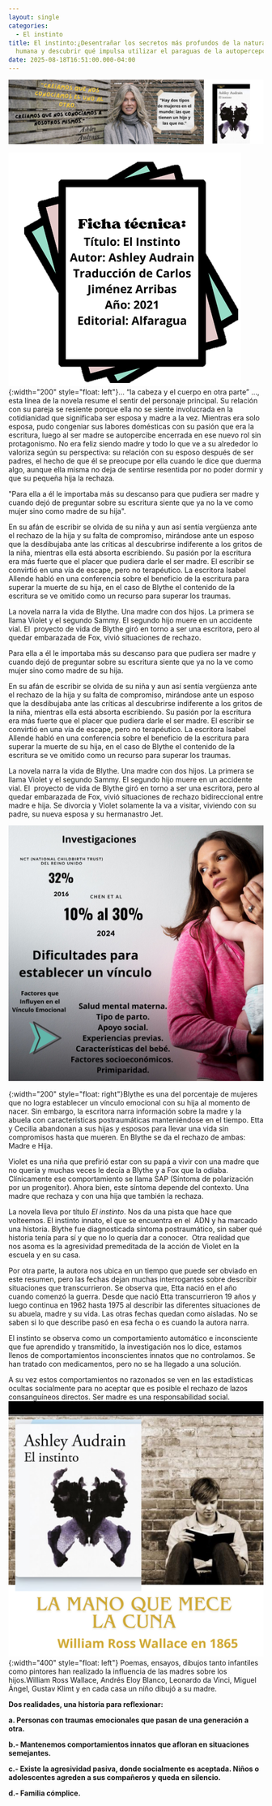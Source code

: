 ```yaml
---
layout: single
categories:
  - El instinto
title: El instinto:¿Desentrañar los secretos más profundos de la naturaleza
  humana y descubrir qué impulsa utilizar el paraguas de la autopercepción?
date: 2025-08-18T16:51:00.000-04:00
---
```

![](/assets/img/banner-el-instinto.png)

![](/assets/img/ficha-sin-fondo.png){:width="200" style="float: left"}… “la cabeza y el cuerpo en otra parte” …, esta línea de la novela resume el sentir del personaje principal. Su relación con su pareja se resiente porque ella no se siente involucrada en la cotidianidad que significaba ser esposa y madre a la vez. Mientras era solo esposa, pudo congeniar sus labores domésticas con su pasión que era la escritura, luego al ser madre se autopercibe encerrada en ese nuevo rol sin protagonismo. No era feliz siendo madre y todo lo que ve a su alrededor lo valoriza según su perspectiva: su relación con su esposo después de ser padres, el hecho de que él se preocupe por ella cuando le dice que duerma algo, aunque ella misma no deja de sentirse resentida por no poder dormir y que su pequeña hija la rechaza.

"Para ella a él le importaba más su descanso para que pudiera ser madre y cuando dejó de preguntar sobre su escritura siente que ya no la ve como mujer sino como madre de su hija". 

En su afán de escribir se olvida de su niña y aun así sentía vergüenza ante el rechazo de la hija y su falta de compromiso, mirándose ante un esposo que la desdibujaba ante las críticas al descubrirse indiferente a los gritos de la niña, mientras ella está absorta escribiendo. Su pasión por la escritura era más fuerte que el placer que pudiera darle el ser madre. El escribir se convirtió en una vía de escape, pero no terapéutico. La escritora Isabel Allende habló en una conferencia sobre el beneficio de la escritura para superar la muerte de su hija, en el caso de Blythe el contenido de la escritura se ve omitido como un recurso para superar los traumas. 

La novela narra la vida de Blythe. Una madre con dos hijos. La primera se llama Violet y el segundo Sammy. El segundo hijo muere en un accidente vial. El  proyecto de vida de Blythe giró en torno a ser una escritora, pero al quedar embarazada de Fox, vivió situaciones de rechazo.

Para ella a él le importaba más su descanso para que pudiera ser madre y cuando dejó de preguntar sobre su escritura siente que ya no la ve como mujer sino como madre de su hija. 

En su afán de escribir se olvida de su niña y aun así sentía vergüenza ante el rechazo de la hija y su falta de compromiso, mirándose ante un esposo que la desdibujaba ante las críticas al descubrirse indiferente a los gritos de la niña, mientras ella está absorta escribiendo. Su pasión por la escritura era más fuerte que el placer que pudiera darle el ser madre. El escribir se convirtió en una vía de escape, pero no terapéutico. La escritora Isabel Allende habló en una conferencia sobre el beneficio de la escritura para superar la muerte de su hija, en el caso de Blythe el contenido de la escritura se ve omitido como un recurso para superar los traumas. 

La novela narra la vida de Blythe. Una madre con dos hijos. La primera se llama Violet y el segundo Sammy. El segundo hijo muere en un accidente vial. El  proyecto de vida de Blythe giró en torno a ser una escritora, pero al quedar embarazada de Fox, vivió situaciones de rechazo bidireccional entre madre e hija. Se divorcia y Violet solamente la va a visitar, viviendo con su padre, su nueva esposa y su hermanastro Jet. 

![](/assets/img/investigaciones-sobre-el-instinto.png)

{:width="200" style="float: right"}Blythe es una del porcentaje de mujeres que no logra establecer un vínculo emocional con su hija al momento de nacer. Sin embargo, la escritora narra información sobre la madre y la abuela con características postraumáticas manteniéndose en el tiempo. Etta y Cecilia abandonan a sus hijas y esposos para llevar una vida sin compromisos hasta que mueren. En Blythe se da el rechazo de ambas: Madre e Hija.

Violet es una niña que prefirió estar con su papá a vivir con una madre que no quería y muchas veces le decía a Blythe y a Fox que la odiaba. Clínicamente ese comportamiento se llama SAP (Síntoma de polarización por un progenitor). Ahora bien, este síntoma depende del contexto. Una madre que rechaza y con una hija que también la rechaza.

La novela lleva por título *El instinto*. Nos da una pista que hace que volteemos. El instinto innato, el que se encuentra en el  ADN y ha marcado una historia. Blythe fue diagnosticada síntoma postraumático, sin saber qué historia tenía para sí y que no lo quería dar a conocer.  Otra realidad que nos asoma es la agresividad premeditada de la acción de Violet en la escuela y en su casa.

Por otra parte, la autora nos ubica en un tiempo que puede ser obviado
en este resumen, pero las fechas dejan muchas interrogantes sobre describir situaciones que transcurrieron. Se observa que, Etta nació en el año cuando comenzó la guerra. Desde que nació Etta transcurrieron 19 años y luego continua en 1962 hasta 1975 al describir las diferentes situaciones de su abuela, madre y su vida. Las otras fechas quedan como aisladas. No se saben si lo que describe pasó en esa fecha o es cuando la autora narra.

El instinto se observa como un comportamiento automático e inconsciente que fue aprendido y transmitido, la investigación nos lo dice, estamos llenos de comportamientos inconscientes innatos que no controlamos. Se han tratado con medicamentos, pero no se ha llegado a una solución.

A su vez estos comportamientos no razonados se ven en las estadísticas ocultas socialmente para no aceptar que es posible el rechazo de lazos consanguíneos directos. Ser madre es una responsabilidad social. ![](/assets/img/la-mano-que-mece-la-cuna.png){:width="400" style="float: left"} Poemas, ensayos, dibujos tanto infantiles como pintores han realizado la influencia de las madres sobre los hijos.William Ross Wallace, Andrés Eloy Blanco, Leonardo da Vinci, Miguel Ángel, Gustav Klimt y en cada casa un niño dibujó a su madre. 

**Dos realidades, una historia para reflexionar:**

**a. Personas con traumas emocionales que pasan de una generación a otra.**

**b.- Mantenemos comportamientos innatos que afloran en situaciones semejantes.**

**c.- Existe la agresividad pasiva, donde socialmente es aceptada. Niños o adolescentes agreden a sus compañeros y queda en silencio.**

**d.- Familia cómplice.**
